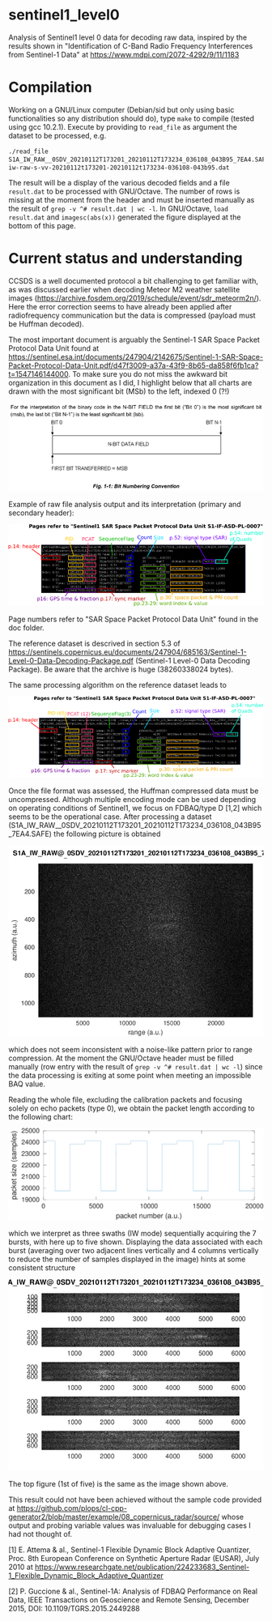 # sentinel1_level0
  
Analysis of Sentinel1 level 0 data for decoding raw data, inspired by
the results shown in "Identification of C-Band Radio Frequency Interferences 
from Sentinel-1 Data" at https://www.mdpi.com/2072-4292/9/11/1183

<h1>Compilation</h1>
  
Working on a GNU/Linux computer (Debian/sid but only using basic functionalities so any distribution
should do), type ``make`` to compile (tested using gcc 10.2.1). Execute by providing to ``read_file`` 
as argument the dataset to be processed, e.g.
```
./read_file S1A_IW_RAW__0SDV_20210112T173201_20210112T173234_036108_043B95_7EA4.SAFE/s1a-iw-raw-s-vv-20210112t173201-20210112t173234-036108-043b95.dat   
```
The result will be a display of the various decoded fields and a file ``result.dat`` to be 
processed with GNU/Octave. The number of rows is missing at the moment from the header and
must be inserted manually as the result of ``grep -v ^# result.dat | wc -l``. In GNU/Octave,
``load result.dat`` and ``imagesc(abs(x))`` generated the figure displayed at the bottom
of this page.

<h1>Current status and understanding</h1>

CCSDS is a well documented protocol a bit challenging to get familiar with, as
was discussed earlier when decoding Meteor M2 weather satellite images
(https://archive.fosdem.org/2019/schedule/event/sdr_meteorm2n/). Here the error
correction seems to have already been applied after radiofrequency communication but
the data is compressed (payload must be Huffman decoded). 

The most important document is arguably the Sentinel-1 SAR Space Packet Protocol Data 
Unit found at https://sentinel.esa.int/documents/247904/2142675/Sentinel-1-SAR-Space-Packet-Protocol-Data-Unit.pdf/d47f3009-a37a-43f9-8b65-da858f6fb1ca?t=1547146144000. To make sure you do not miss the awkward bit organization in this document as I did, 
I highlight below that all charts are drawn with the most significant bit (MSb) to the left, indexed 0 (?!)

<img src="figures/bit_order.png">

Example of raw file analysis output and its interpretation (primary and secondary header):

<img src="figures/res.png">

Page numbers refer to "SAR Space Packet Protocol Data Unit" found in the doc folder.

The reference dataset is descrived in section 5.3 of https://sentinels.copernicus.eu/documents/247904/685163/Sentinel-1-Level-0-Data-Decoding-Package.pdf (Sentinel-1 Level-0 Data Decoding Package). 
Be aware that the archive is huge (38260338024 bytes).

The same processing algorithm on the reference dataset leads to

<img src="figures/res_ref.png">

Once the file format was assessed, the Huffman compressed data must be uncompressed. 
Although multiple encoding mode can be used depending on operating conditions of 
Sentinel1, we focus on FDBAQ/type D [1,2] which seems to be the operational case. After 
processing a dataset (S1A_IW_RAW__0SDV_20210112T173201_20210112T173234_036108_043B95_7EA4.SAFE)
the following picture is obtained

<img src="figures/raw_result210214.png">

which does not seem inconsistent with a noise-like pattern prior to range compression. At
the moment the GNU/Octave header must be filled manually (row entry with the result of
``grep -v ^# result.dat | wc -l``) since the data processing is exiting at some point when
meeting an impossible BAQ value.

Reading the whole file, excluding the calibration packets and focusing solely on 
echo packets (type 0), we obtain the packet length according to the following chart: 

<img src="figures/result_length.png">

which we interpret as three swaths (IW mode) sequentially acquiring the 7 bursts, with here
up to five shown. Displaying the data associated with each burst (averaging over two adjacent
lines vertically and 4 columns vertically to reduce the number of samples displayed in the image)
hints at some consistent structure

<img src="figures/result_210220.png">

The top figure (1st of five) is the same as the image shown above.

This result could not have been achieved without the sample code provided at
https://github.com/plops/cl-cpp-generator2/blob/master/example/08_copernicus_radar/source/
whose output and probing variable values was invaluable for debugging cases I had not 
thought of.

[1] E. Attema & al., Sentinel-1 Flexible Dynamic Block Adaptive Quantizer, Proc. 8th European Conference on Synthetic Aperture Radar (EUSAR), July 2010 at 
https://www.researchgate.net/publication/224233683_Sentinel-1_Flexible_Dynamic_Block_Adaptive_Quantizer

[2] P. Guccione & al., Sentinel-1A: Analysis of FDBAQ Performance on Real Data, IEEE 
Transactions on Geoscience and Remote Sensing, December 2015, DOI: 10.1109/TGRS.2015.2449288

